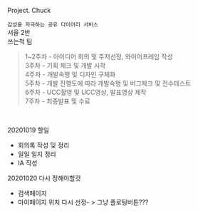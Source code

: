 Project. Chuck

`감성을 자극하는 공유 다이어리 서비스`<br>
서울 2반<br>
쓰는척 팀<br>

>1~2주차 - 아이디어 회의 및 주저선정, 와이어프레임 작성<br>
>3주차 - 기획 체크 및 개발 시작<br>
>4주차 - 개발속행 및 디자인 구체화<br>
>5주차 - 개발 진행도에 따라 개발속행 및 버그체크 및 전수테스트<br>
>6주차 - UCC촬영 및 UCC영상, 발표영상 제작<br>
>7주차 - 최종발표 및 수료<br>
<br>

20201019 할일<br>
- 회의록 작성 및 정리
- 일일 일지 정리
- IA 작성

20201020 다시 정해야할것<br>
- 검색페이지
- 마이페이지 위치 다시 선정- > 그냥 플로팅버튼???